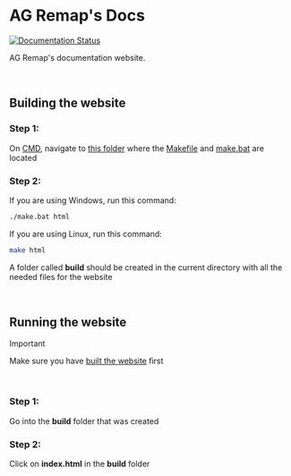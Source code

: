 # AG Remap's Docs

[![Documentation Status](https://readthedocs.org/projects/anime-game-remap/badge/?version=latest)](https://anime-game-remap.readthedocs.io/en/latest/?badge=latest)

AG Remap's documentation website.

<br>

## Building the website

### Step 1:
On [CMD](https://www.google.com/search?q=how+to+open+cmd+in+a+folder&oq=how+to+open+cmd), navigate to [this folder](https://github.com/nhok0169/Anime-Game-Remap/tree/update-readmes/Docs) where the 
[Makefile](https://github.com/nhok0169/Anime-Game-Remap/blob/update-readmes/Docs/Makefile) and [make.bat](https://github.com/nhok0169/Anime-Game-Remap/blob/update-readmes/Docs/make.bat) are located

### Step 2:

If you are using Windows, run this command:
```bash
./make.bat html
```

If you are using Linux, run this command:
```bash
make html
```

A folder called **build** should be created in the current directory with all the needed files for the website

<br>

## Running the website

> [!IMPORTANT]  
> Make sure you have [built the website](#building-the-website) first

<br>

### Step 1:
Go into the **build** folder that was created

### Step 2:
Click on **index.html** in the **build** folder
